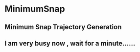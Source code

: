 # MinimumSnap
## Minimum Snap Trajectory Generation
## I am very busy now , wait for a minute......
